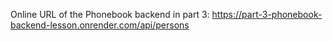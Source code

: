 Online URL of the Phonebook backend in part 3: https://part-3-phonebook-backend-lesson.onrender.com/api/persons
